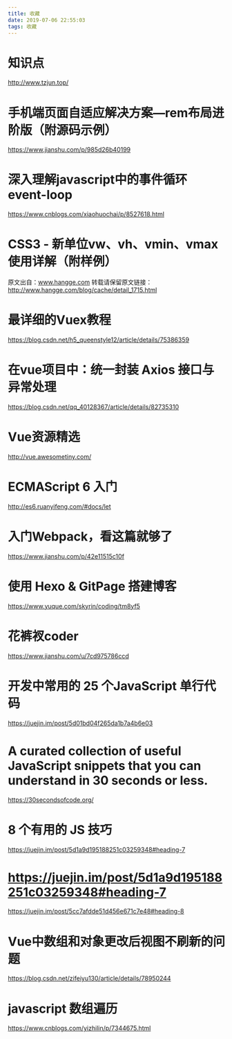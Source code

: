 ```yaml
---
title: 收藏
date: 2019-07-06 22:55:03
tags: 收藏
---
```


# 知识点

http://www.tzjun.top/

# 手机端页面自适应解决方案—rem布局进阶版（附源码示例）

https://www.jianshu.com/p/985d26b40199

# 深入理解javascript中的事件循环event-loop

https://www.cnblogs.com/xiaohuochai/p/8527618.html

# CSS3 - 新单位vw、vh、vmin、vmax使用详解（附样例）
原文出自：www.hangge.com  转载请保留原文链接：http://www.hangge.com/blog/cache/detail_1715.html

# 最详细的Vuex教程
https://blog.csdn.net/h5_queenstyle12/article/details/75386359

<!--more-->

# 在vue项目中：统一封装 Axios 接口与异常处理
https://blog.csdn.net/qq_40128367/article/details/82735310

# Vue资源精选
http://vue.awesometiny.com/

# ECMAScript 6 入门
  http://es6.ruanyifeng.com/#docs/let


# 入门Webpack，看这篇就够了

https://www.jianshu.com/p/42e11515c10f

# 使用 Hexo & GitPage 搭建博客

https://www.yuque.com/skyrin/coding/tm8yf5

# 花裤衩coder

https://www.jianshu.com/u/7cd975786ccd

# 开发中常用的 25 个JavaScript 单行代码

https://juejin.im/post/5d01bd04f265da1b7a4b6e03

# A curated collection of useful JavaScript snippets that you can understand in 30 seconds or less. 
https://30secondsofcode.org/

# 8 个有用的 JS 技巧
https://juejin.im/post/5d1a9d195188251c03259348#heading-7

# https://juejin.im/post/5d1a9d195188251c03259348#heading-7

https://juejin.im/post/5cc7afdde51d456e671c7e48#heading-8

# Vue中数组和对象更改后视图不刷新的问题
https://blog.csdn.net/zifeiyu130/article/details/78950244

# javascript 数组遍历
https://www.cnblogs.com/yizhilin/p/7344675.html